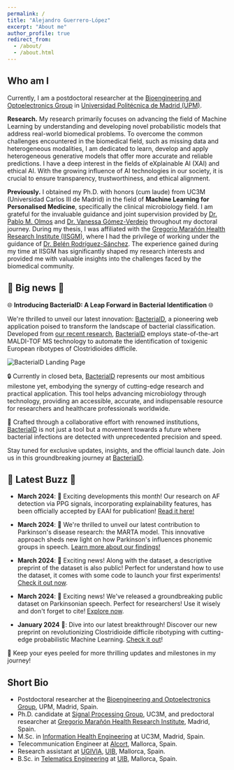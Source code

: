 ```yaml
---
permalink: /
title: "Alejandro Guerrero-López"
excerpt: "About me"
author_profile: true
redirect_from: 
  - /about/
  - /about.html
---
```

Who am I
------
Currently, I am a postdoctoral researcher at the [Bioengineering and Optoelectronics Group](http://www.byo.upm.es/BYO) in [Universidad Politécnica de Madrid (UPM)](https://www.upm.es). 

**Research.**  My research primarily focuses on advancing the field of Machine Learning by understanding and developing novel probabilistic models that address real-world biomedical problems. To overcome the common challenges encountered in the biomedical field, such as missing data and heterogeneous modalities, I am dedicated to learn, develop and apply heterogeneous generative models that offer more accurate and reliable predictions. I have a deep interest in the fields of eXplainable AI (XAI) and ethical AI. With the growing influence of AI technologies in our society, it is crucial to ensure transparency, trustworthiness, and ethical alignment.

**Previously.**   I obtained my Ph.D. with honors (cum laude) from UC3M (Universidad Carlos III de Madrid) in the field of __Machine Learning for Personalised Medicine__, specifically the clinical microbiology field. I am grateful for the invaluable guidance and joint supervision provided by [Dr. Pablo M. Olmos](http://www.tsc.uc3m.es/~olmos/) and [Dr. Vanessa Gómez-Verdejo](https://vanessa.webs.tsc.uc3m.es) throughout my doctoral journey. During my thesis, I was affiliated with the [Gregorio Marañón Health Research Institute (IISGM)](https://www.iisgm.com), where I had the privilege of working under the guidance of [Dr. Belén Rodríguez-Sánchez](https://scholar.google.es/citations?user=W9sZbBoAAAAJ&hl=es). The experience gained during my time at IISGM has significantly shaped my research interests and provided me with valuable insights into the challenges faced by the biomedical community.

🌟 **Big news** 🌟
------

🌐 **Introducing BacteriaID: A Leap Forward in Bacterial Identification** 🌐

We're thrilled to unveil our latest innovation: [BacteriaID](https://bacteria.id), a pioneering web application poised to transform the landscape of bacterial classification. Developed from [our recent research](biorxiv.org/content/10.1101/2024.01.24.576988v1), [BacteriaID](https://bacteria.id) employs state-of-the-art MALDI-TOF MS technology to automate the identification of toxigenic European ribotypes of Clostridioides difficile.

![BacteriaID Landing Page](https://bacteria.id/featured.png)

🔒 Currently in closed beta, [BacteriaID](https://bacteria.id) represents our most ambitious milestone yet, embodying the synergy of cutting-edge research and practical application. This tool helps advancing microbiology through technology, providing an accessible, accurate, and indispensable resource for researchers and healthcare professionals worldwide.

👥 Crafted through a collaborative effort with renowned institutions, [BacteriaID](https://bacteria.id) is not just a tool but a movement towards a future where bacterial infections are detected with unprecedented precision and speed.

Stay tuned for exclusive updates, insights, and the official launch date. Join us in this groundbreaking journey at [BacteriaID](https://bacteria.id).

🌟 **Latest Buzz** 🌟
------

- **March 2024**: 📢 Exciting developments this month! Our research on AF detection via PPG signals, incorporating explainability features, has been officially accepted by EAAI for publication! [Read it here!](https://doi.org/10.1016/j.engappai.2024.108325)

- **March 2024**: 📢 We're thrilled to unveil our latest contribution to Parkinson's disease research: the MARTA model. This innovative approach sheds new light on how Parkinson's influences phonemic groups in speech. [Learn more about our findings!](https://doi.org/10.36227/techrxiv.171084943.31044695/v1)

- **March 2024**: 📢 Exciting news! Along with the dataset, a descriptive preprint of the dataset is also public! Perfect for understand how to use the dataset, it comes with some code to launch your first experiments! [Check it out now](https://arxiv.org/abs/2403.02371).

- **March 2024**: 📢 Exciting news! We've released a groundbreaking public dataset on Parkinsonian speech. Perfect for researchers! Use it wisely and don't forget to cite! [Explore now](https://zenodo.org/records/10777657).

- **January 2024** 🚀: Dive into our latest breakthrough! Discover our new preprint on revolutionizing Clostridioide difficile ribotyping with cutting-edge probabilistic Machine Learning. [Check it out](biorxiv.org/content/10.1101/2024.01.24.576988v1)!


👀 Keep your eyes peeled for more thrilling updates and milestones in my journey!


Short Bio
------
* Postdoctoral researcher at the [Bioengineering and Optoelectronics Group](http://www.byo.upm.es/BYO), UPM, Madrid, Spain.
* Ph.D. candidate at [Signal Processing Group](http://gts.tsc.uc3m.es), UC3M, and predoctoral researcher at [Gregorio Marañón Health Research Institute](https://www.iisgm.com), Madrid, Spain.
* M.Sc. in [Information Health Engineering](https://www.uc3m.es/master/information-health-engineering) at UC3M, Madrid, Spain.
* Telecommunication Engineer at [Alcort](https://alcort.net), Mallorca, Spain.
* Research assistant at [UGIVIA](http://ugivia.uib.es), [UIB](https://www.uib.cat), Mallorca, Spain.
* B.Sc. in [Telematics Engineering](https://www.uib.eu/Learn/estudis-de-grau/grau/telematica/GTT2-P/) at [UIB](https://www.uib.cat), Mallorca, Spain.
